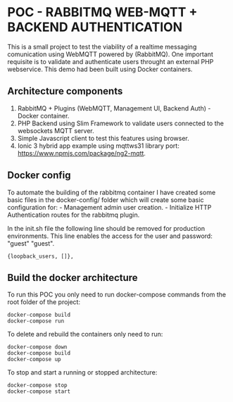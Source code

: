 # POC - RABBITMQ WEB-MQTT + BACKEND AUTHENTICATION
This is a small project to test the viability of a realtime messaging comunication using WebMQTT powered by (RabbitMQ).
One important requisite is to validate and authenticate users throught an external PHP webservice.
This demo had been built using Docker containers.

## Architecture components
1. RabbitMQ + Plugins (WebMQTT, Management UI, Backend Auth) - Docker container.
2. PHP Backend using Slim Framework to validate users connected to the websockets MQTT server.
3. Simple Javascript client to test this features using browser.
4. Ionic 3 hybrid app example using mqttws31 library port: https://www.npmjs.com/package/ng2-mqtt.

## Docker config
To automate the building of the rabbitmq container I have created some basic files in the docker-config/ folder which will create some basic configuration for:
    - Management admin user creation.
    - Initialize HTTP Authentication routes for the rabbitmq plugin.

In the init.sh file the following line should be removed for production environments.
This line enables the access for the user and password: "guest" "guest".
```
{loopback_users, []},
``` 

## Build the docker architecture
To run this POC you only need to run docker-compose commands from the root folder of the project:
```
docker-compose build
docker-compose run
```
To delete and rebuild the containers only need to run:
```
docker-compose down
docker-compose build
docker-compose up
```
To stop and start a running or stopped architecture:
```
docker-compose stop
docker-compose start
```